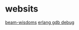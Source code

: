 # websits

[beam-wisdoms](http://beam-wisdoms.clau.se/en/latest/)
[erlang gdb debug](https://rkallos.com/blog/2018/04/22/erlang-debug-vms-what-why-and-how/)
